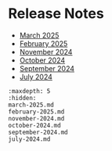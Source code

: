 # Release Notes

- [March 2025](./march-2025.md)
- [February 2025](./february-2025.md)
- [November 2024](./november-2024.md)
- [October 2024](./october-2024.md)
- [September 2024](./september-2024.md)
- [July 2024](./july-2024.md)

```{toctree}
:maxdepth: 5
:hidden:
march-2025.md
february-2025.md
november-2024.md
october-2024.md
september-2024.md
july-2024.md
```